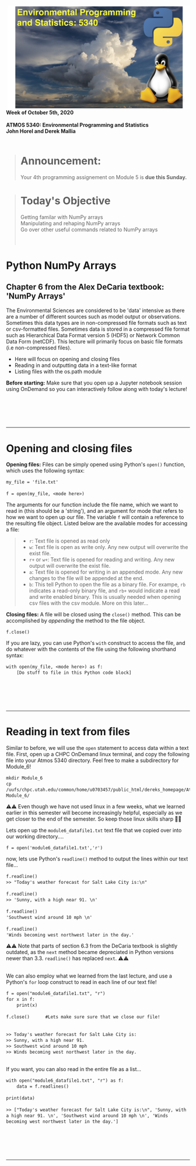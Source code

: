 
<img src='./images/class_logo.png' width=500px align='right' style='padding-left:30px'>

**Week of October 5th, 2020**<br>  
**ATMOS 5340: Environmental Programming and Statistics**<br>
**John Horel and Derek Mallia**<br>
<br>

> # Announcement: 
> Your 4th programming assignement on Module 5 is **due this Sunday.**

> # Today's Objective<br>
> Getting familar with NumPy arrays<br>
> Manipulating and rehaping NumPy arrays<br>
> Go over other useful commands related to NumPy arrays<br>
<br><br>


#  Python NumPy Arrays
## Chapter 6 from the Alex DeCaria textbook: 'NumPy Arrays'

The Environmental Sciences are considered to be 'data' intensive as there are a number of different sources such as model output or observations. Sometimes this data types are in non-compressed file formats such as text or csv-formatted files. Sometimes data is stored in a compressed file format such as Hierarchical Data Format version 5 (HDF5) or Network Common Data Form (netCDF). This lecture will primarily focus on basic file formats (i.e non-compressed files).  
- Here will focus on opening and closing files
- Reading in and outputting data in a text-like format
- Listing files with the os.path module

**Before starting:** Make sure that you open up a Jupyter notebook session using OnDemand so you can interactively follow along with today's lecture! 

<br><br>
---
---

# Opening and closing files

**Opening files:** Files can be simply opened using Python's `open()` function, which uses the following syntax:

    my_file = 'file.txt'
    
    f = open(my_file, <mode here>)
    

The arguments for our function include the file name, which we want to read in (this should be a 'string'), and an argument for mode that refers to how we want to open up our file. The variable `f` will contain a reference to the resulting file object. Listed below are the available modes for accessing a file:

>- `r`: Text file is opened as read only
>- `w`: Text file is open as write only. Any new output will overwrite the exist file.
>- `r+` or `w+`: Text file is opened for reading and writing. Any new output will overwrite the exist file.
>- `a`: Text file is opened for writing in an appended mode. Any new changes to the file will be appended at the end.
>- `b`: This tell Python to open the file as a binary file. For exampe, `rb` indicates a read-only binary file, and `rb+` would indicate a read and write enabled binary. This is usually needed when opening csv files with the csv module. More on this later...

**Closing files:** A file will be closed using the `close()` method. This can be accomplished by *appending* the method to the file object.

    f.close()
    
If you are lazy, you can use Python's `with` construct to access the file, and do whatever with the contents of the file using the following shorthand syntax:

    with open(my_file, <mode here>) as f:
        [Do stuff to file in this Python code block]
        



<br><br>
---
---

# Reading in text from files

Similar to before, we will use the `open` statement to access data within a text file. First, open up a CHPC OnDemand linux terminal, and
copy the following file into your Atmos 5340 directory. Feel free to make a subdirectory for Module_6!

    mkdir Module_6
    cp /uufs/chpc.utah.edu/common/home/u0703457/public_html/dereks_homepage/Atmos_5340/class_files/module6_datafile1.txt Module_6/

⚠️⚠️ Even though we have not used linux in a few weeks, what we learned earlier in this semester will become increasingly helpful, especially as we get closer to the end of the semester. So keep those linux skills sharp 🔪🔪

Lets open up the `module6_datafile1.txt` text file that we copied over into our working directory....

    f = open('module6_datafile1.txt','r')
    
now, lets use Python's `readline()` method to output the lines within our text file... 

    f.readline()
    >> "Today's weather forecast for Salt Lake City is:\n"
    
    f.readline()
    >> 'Sunny, with a high near 91. \n'
    
    f.readline()
    'Southwest wind around 10 mph \n'
    
    f.readline()
    'Winds becoming west northwest later in the day.'
    

⚠️⚠️ Note that parts of section 6.3 from the DeCaria textbook is slightly outdated, as the `next` method became depreciated in Python versions newer than 3.3. `readline()` has replaced `next`. ⚠️⚠️
<br> <br>

We can also employ what we learned from the last lecture, and use a Python's `for` loop construct to read in each line of our text file!

    f = open("module6_datafile1.txt", "r")
    for x in f:
        print(x)

    f.close()      #Lets make sure sure that we close our file!
    
    
    >> Today's weather forecast for Salt Lake City is:
    >> Sunny, with a high near 91. 
    >> Southwest wind around 10 mph 
    >> Winds becoming west northwest later in the day.

<br>
If you want, you can also read in the entire file as a list...

    with open("module6_datafile1.txt", "r") as f:
        data = f.readlines()
    
    print(data)

    >> ["Today's weather forecast for Salt Lake City is:\n", 'Sunny, with a high near 91. \n', 'Southwest wind around 10 mph \n', 'Winds becoming west northwest later in the day.']
    
   
<br><br>
---
---
